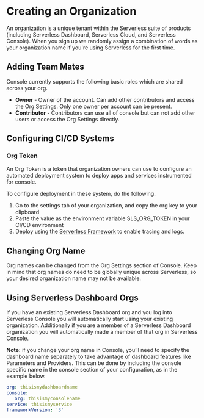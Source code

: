 <!--
title: Creating Orgs
menuText: Creating Orgs
description: A guide to ensuring API Applications are Setup to be Instrumented Correctly
menuOrder: 3
-->

# Creating an Organization 
An organization is a unique tenant within the Serverless suite of 
products (including Serverless Dashboard, Serverless Cloud, and 
Serverless Console). When you sign up we randomly assign 
a combination of words as your organization name if you're using 
Serverless for the first time. 

## Adding Team Mates

Console currently supports the following basic roles which are shared across
your org.

- **Owner** - Owner of the account. Can add other contributors and access the
Org Settings. Only one owner per account can be present.
- **Contributor** - Contributors can use all of console but can not add other users
or access the Org Settings directly.

## Configuring CI/CD Systems

### Org Token
An Org Token is a token that organization owners can use to 
configure an automated deployment system to deploy apps and
services instrumented for console.

To configure deployment in these system, do the following.

1. Go to the settings tab of your organization, and copy the org key to your clipboard
1. Paste the value as the environment variable SLS_ORG_TOKEN in your CI/CD environment
1. Deploy using the [Serverless Framework](../integrations/framework.md) to
enable tracing and logs.

## Changing Org Name
Org names can be changed from the Org Settings section of Console. 
Keep in mind that org names do need to be globally unique across Serverless, 
so your desired organization name may not be available. 

## Using Serverless Dashboard Orgs
If you have an existing Serverless Dashboard org and you log into 
Serverless Console you will automatically start using your existing 
organization. Additionally if you are a member of a Serverless Dashboard
organization you will automatically made a member of that org in 
Serverless Console.  

**Note:** if you change your org name in Console, you’ll need to specify the dashboard name separately to take advantage of dashboard features like Parameters and Providers. This can be done by including the console specific name in the console section of your configuration, as in the example below.


```yaml
org: thisismydashboardname
console: 
   org: thisismyconsolename
service: thisismyservice
frameworkVersion: '3'
```
